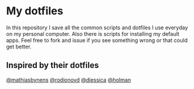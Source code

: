 # My dotfiles

In this repository I save all the common scripts and dotfiles I use everyday on my personal computer.
Also there is scripts for installing my default apps.
Feel free to fork and issue if you see something wrong or that could get better.

## Inspired by their dotfiles

[@mathiasbynens](https://github.com/mathiasbynens/dotfiles)
[@rodionovd](https://github.com/rodionovd/dotfiles)
[@diessica](https://github.com/diessica/dotfiles)
[@holman](https://github.com/holman/dotfiles)